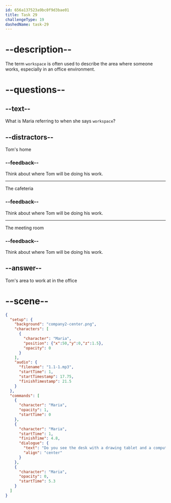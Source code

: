 ```yaml
---
id: 656a137523a9bc0f9d3bae01
title: Task 29
challengeType: 19
dashedName: task-29
---
```


<!--
AUDIO REFERENCE:
Maria: Great! Let me show you to your desk. Do you see the desk with a drawing tablet and a computer? That's your workspace.
-->

# --description--

The term `workspace` is often used to describe the area where someone works, especially in an office environment.

# --questions--

## --text--

What is Maria referring to when she says `workspace`?

## --distractors--

Tom's home

### --feedback--

Think about where Tom will be doing his work.

---

The cafeteria

### --feedback--

Think about where Tom will be doing his work.

---

The meeting room

### --feedback--

Think about where Tom will be doing his work.

## --answer--

Tom's area to work at in the office

# --scene--

```json
{
  "setup": {
    "background": "company2-center.png",
    "characters": [
      {
        "character": "Maria",
        "position": {"x":50,"y":0,"z":1.5},
        "opacity": 0
      }
    ],
    "audio": {
      "filename": "1.1-1.mp3",
      "startTime": 1,
      "startTimestamp": 17.75,
      "finishTimestamp": 21.5
    }
  },
  "commands": [
    {
      "character": "Maria",
      "opacity": 1,
      "startTime": 0
    },
    {
      "character": "Maria",
      "startTime": 1,
      "finishTime": 4.8,
      "dialogue": {
        "text": "Do you see the desk with a drawing tablet and a computer? That's your workspace.",
        "align": "center"
      }
    },
    {
      "character": "Maria",
      "opacity": 0,
      "startTime": 5.3
    }
  ]
}
```

